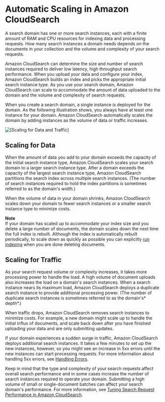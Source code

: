 # Automatic Scaling in Amazon CloudSearch<a name="concepts-scaling"></a>

A search domain has one or more search instances, each with a finite amount of RAM and CPU resources for indexing data and processing requests\. How many search instances a domain needs depends on the documents in your collection and the volume and complexity of your search requests\.

Amazon CloudSearch can determine the size and number of search instances required to deliver low latency, high throughput search performance\. When you upload your data and configure your index, Amazon CloudSearch builds an index and picks the appropriate initial search instance type\. As you use your search domain, Amazon CloudSearch can scale to accommodate the amount of data uploaded to the domain and the volume and complexity of search requests\.

When you create a search domain, a single instance is deployed for the domain\. As the following illustration shows, you always have at least one instance for your domain\. Amazon CloudSearch automatically scales the domain by adding instances as the volume of data or traffic increases\. 

![\[Scaling for Data and Traffic\]](http://docs.aws.amazon.com/cloudsearch/latest/developerguide/images/cloudsearch-scaling-diagram.png)

## Scaling for Data<a name="w3aab5c29c13"></a>

When the amount of data you add to your domain exceeds the capacity of the initial search instance type, Amazon CloudSearch scales your search domain to a larger search instance type\. After a domain exceeds the capacity of the largest search instance type, Amazon CloudSearch partitions the search index across multiple search instances\. \(The number of search instances required to hold the index partitions is sometimes referred to as the domain's *width*\.\) 

When the volume of data in your domain shrinks, Amazon CloudSearch scales down your domain to fewer search instances or a smaller search instance type to minimize costs\.

**Note**  
If your domain has scaled up to accommodate your index size and you delete a large number of documents, the domain scales down the next time the full index is rebuilt\. Although the index is automatically rebuilt periodically, to scale down as quickly as possible you can explicitly [run indexing](indexing.md) when you are done deleting documents\. 

## Scaling for Traffic<a name="w3aab5c29c15"></a>

As your search request volume or complexity increases, it takes more processing power to handle the load\. A high volume of document uploads also increases the load on a domain's search instances\. When a search instance nears its maximum load, Amazon CloudSearch deploys a duplicate search instance to provide additional processing power\. \(The number of duplicate search instances is sometimes referred to as the domain's* depth*\.\) 

When traffic drops, Amazon CloudSearch removes search instances to minimize costs\. For example, a new domain might scale up to handle the initial influx of documents, and scale back down after you have finished uploading your data and are only submitting updates\.

If your domain experiences a sudden surge in traffic, Amazon CloudSearch deploys additional search instances\. It takes a few minutes to set up the new instances, however, so you might see an increase in 5xx errors until the new instances can start processing requests\. For more information about handling 5xx errors, see [Handling Errors](error-handling.md)\. 

Keep in mind that the type and complexity of your search requests affect overall search performance and in some cases increase the number of search instances required to operate your domain\. Submitting a high volume of small or single\-document batches can affect your search domain's performance\. For more information, see [Tuning Search Request Performance in Amazon CloudSearch](tuning-search.md)\.